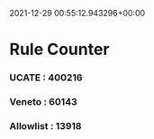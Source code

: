 2021-12-29 00:55:12.943296+00:00
# Rule Counter 
 ### UCATE : 400216

 ### Veneto : 60143

 ### Allowlist : 13918